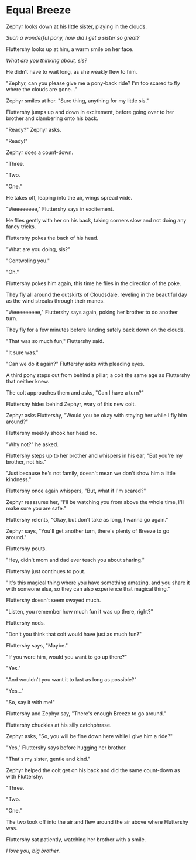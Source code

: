 # Equal Breeze

Zephyr looks down at his little sister, playing in the clouds.

*Such a wonderful pony, how did I get a sister so great?*

Fluttershy looks up at him, a warm smile on her face.

*What are you thinking about, sis?*

He didn't have to wait long, as she weakly flew to him.

"Zephyr, can you please give me a pony-back ride? I'm too scared to fly where the clouds are gone…"

Zephyr smiles at her. "Sure thing, anything for my little sis."

Fluttershy jumps up and down in excitement, before going over to her brother and clambering onto his back.

"Ready?" Zephyr asks.

"Ready!"

Zephyr does a count-down.

"Three.

"Two.

"One."

He takes off, leaping into the air, wings spread wide.

"Weeeeeeee," Fluttershy says in excitement.

He flies gently with her on his back, taking corners slow and not doing any fancy tricks.

Fluttershy pokes the back of his head.

"What are you doing, sis?"

"Contwoling you."

"Oh."

Fluttershy pokes him again, this time he flies in the direction of the poke.

They fly all around the outskirts of Cloudsdale, reveling in the beautiful day as the wind streaks through their manes.

"Weeeeeeeee," Fluttershy says again, poking her brother to do another turn.

They fly for a few minutes before landing safely back down on the clouds.

"That was so much fun," Fluttershy said.

"It sure was."

"Can we do it again?" Fluttershy asks with pleading eyes.

A third pony steps out from behind a pillar, a colt the same age as Fluttershy that neither knew.

The colt approaches them and asks, "Can I have a turn?"

Fluttershy hides behind Zephyr, wary of this new colt.

Zephyr asks Fluttershy, "Would you be okay with staying her while I fly him around?"

Fluttershy meekly shook her head no.

"Why not?" he asked.

Fluttershy steps up to her brother and whispers in his ear, "But you're my brother, not his."

"Just because he's not family, doesn't mean we don't show him a little kindness."

Fluttershy once again whispers, "But, what if I'm scared?"

Zephyr reassures her, "I'll be watching you from above the whole time, I'll make sure you are safe."

Fluttershy relents, "Okay, but don't take as long, I wanna go again."

Zephyr says, "You'll get another turn, there's plenty of Breeze to go around."

Fluttershy pouts.

"Hey, didn't mom and dad ever teach you about sharing."

Fluttershy just continues to pout.

"It's this magical thing where you have something amazing, and you share it with someone else, so they can also experience that magical thing."

Fluttershy doesn't seem swayed much.

"Listen, you remember how much fun it was up there, right?"

Fluttershy nods.

"Don't you think that colt would have just as much fun?"

Fluttershy says, "Maybe."

"If you were him, would you want to go up there?"

"Yes."

"And wouldn't you want it to last as long as possible?"

"Yes…"

"So, say it with me!"

Fluttershy and Zephyr say, "There's enough Breeze to go around."

Fluttershy chuckles at his silly catchphrase.

Zephyr asks, "So, you will be fine down here while I give him a ride?"

"Yes," Fluttershy says before hugging her brother.

"That's my sister, gentle and kind."

Zephyr helped the colt get on his back and did the same count-down as with Fluttershy.

"Three.

"Two.

"One."

The two took off into the air and flew around the air above where Fluttershy was.

Fluttershy sat patiently, watching her brother with a smile.

*I love you, big brother.*
